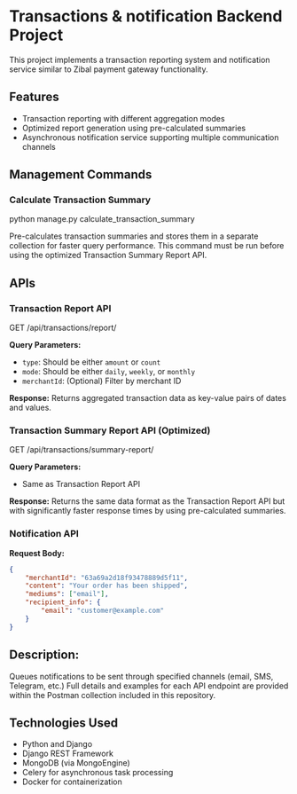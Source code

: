 # Transactions & notification Backend Project

This project implements a transaction reporting system and notification service similar to Zibal payment gateway functionality.

## Features

- Transaction reporting with different aggregation modes
- Optimized report generation using pre-calculated summaries
- Asynchronous notification service supporting multiple communication channels

## Management Commands

### Calculate Transaction Summary
python manage.py calculate_transaction_summary

Pre-calculates transaction summaries and stores them in a separate collection for faster query performance. This command must be run before using the optimized Transaction Summary Report API.


## APIs

### Transaction Report API
GET /api/transactions/report/

**Query Parameters:**
- `type`: Should be either `amount` or `count`
- `mode`: Should be either `daily`, `weekly`, or `monthly`
- `merchantId`: (Optional) Filter by merchant ID

**Response:**
Returns aggregated transaction data as key-value pairs of dates and values.


### Transaction Summary Report API (Optimized)

GET /api/transactions/summary-report/

**Query Parameters:**
- Same as Transaction Report API

**Response:**
Returns the same data format as the Transaction Report API but with significantly faster response times by using pre-calculated summaries.

### Notification API

**Request Body:**
```json
{
    "merchantId": "63a69a2d18f93478889d5f11",
    "content": "Your order has been shipped",
    "mediums": ["email"],
    "recipient_info": {
        "email": "customer@example.com"
    }
}
```
## Description:
Queues notifications to be sent through specified channels (email, SMS, Telegram, etc.)
Full details and examples for each API endpoint are provided within the Postman collection included in this repository.

## Technologies Used

- Python and Django
- Django REST Framework
- MongoDB (via MongoEngine)
- Celery for asynchronous task processing
- Docker for containerization
